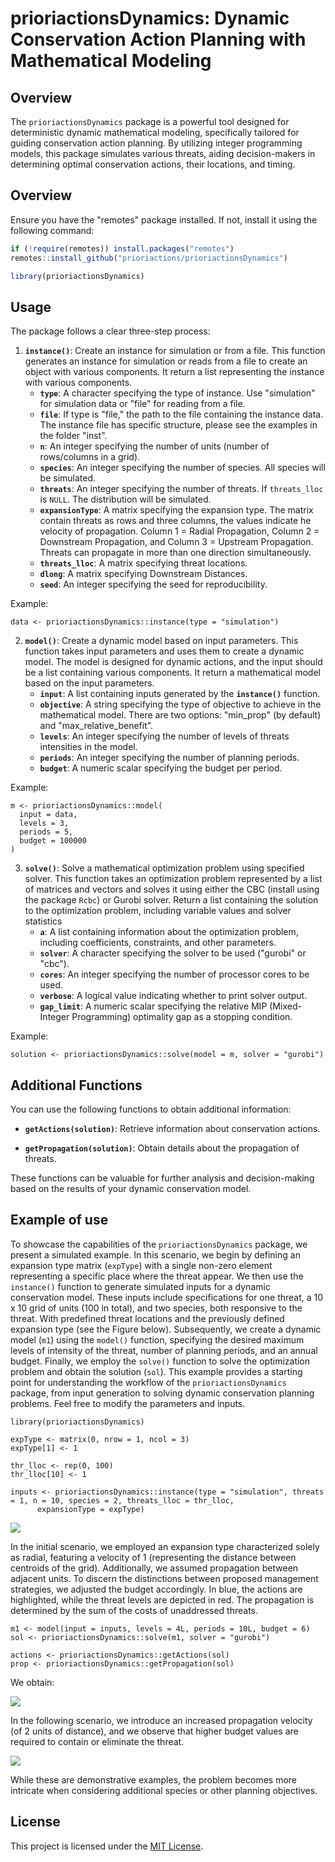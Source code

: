 
# prioriactionsDynamics: Dynamic Conservation Action Planning with Mathematical Modeling

## Overview

The `prioriactionsDynamics` package is a powerful tool designed for deterministic dynamic mathematical modeling, specifically tailored for guiding conservation action planning. By utilizing integer programming models, this package simulates various threats, aiding decision-makers in determining optimal conservation actions, their locations, and timing.

## Overview

Ensure you have the "remotes" package installed. If not, install it using the following command:

``` r
if (!require(remotes)) install.packages("remotes")
remotes::install_github("prioriactions/prioriactionsDynamics")

library(prioriactionsDynamics)
```

## Usage

The package follows a clear three-step process:

1)  **`instance()`**: Create an instance for simulation or from a file. This function generates an instance for simulation or reads from a file to create an object with various components. It return a list representing the instance with various components.
    -   **`type`**: A character specifying the type of instance. Use "simulation" for simulation data or "file" for reading from a file.
    -   **`file`**: If type is "file," the path to the file containing the instance data. The instance file has specific structure, please see the examples in the folder "inst".
    -   **`n`**: An integer specifying the number of units (number of rows/columns in a grid).
    -   **`species`**: An integer specifying the number of species. All species will be simulated.
    -   **`threats`**: An integer specifying the number of threats. If `threats_lloc` is `NULL`. The distribution will be simulated.
    -   **`expansionType`**: A matrix specifying the expansion type. The matrix contain threats as rows and three columns, the values indicate he velocity of propagation. Column 1 = Radial Propagation, Column 2 = Downstream Propagation, and Column 3 = Upstream Propagation. Threats can propagate in more than one direction simultaneously.
    -   **`threats_lloc`**: A matrix specifying threat locations.
    -   **`dlong`**: A matrix specifying Downstream Distances.
    -   **`seed`**: An integer specifying the seed for reproducibility.

Example:

```{r, echo=FALSE}
data <- prioriactionsDynamics::instance(type = "simulation")
```

2.  **`model()`**: Create a dynamic model based on input parameters. This function takes input parameters and uses them to create a dynamic model. The model is designed for dynamic actions, and the input should be a list containing various components. It return a mathematical model based on the input parameters.
    -   **`input`**: A list containing inputs generated by the **`instance()`** function.
    -   **`objective`**: A string specifying the type of objective to achieve in the mathematical model. There are two options: "min_prop" (by default) and "max_relative_benefit". 
    -   **`levels`**: An integer specifying the number of levels of threats intensities in the model.
    -   **`periods`**: An integer specifying the number of planning periods.
    -   **`budget`**: A numeric scalar specifying the budget per period.

Example:

```{r, echo=FALSE}
m <- prioriactionsDynamics::model(
  input = data,
  levels = 3,
  periods = 5,
  budget = 100000
)
```

3. **`solve()`**: Solve a mathematical optimization problem using specified solver. This function takes an optimization problem represented by a list of matrices and vectors and solves it using either the CBC (install using the package `Rcbc`) or Gurobi solver. Return a list containing the solution to the optimization problem, including variable values and solver statistics
    -   **`a`**: A list containing information about the optimization problem, including coefficients, constraints, and other parameters.
    -   **`solver`**: A character specifying the solver to be used ("gurobi" or "cbc").
    -   **`cores`**: An integer specifying the number of processor cores to be used.
    -   **`verbose`**: A logical value indicating whether to print solver output.
    -   **`gap_limit`**: A numeric scalar specifying the relative MIP (Mixed-Integer Programming) optimality gap as a stopping condition.

Example:

```{r, echo=FALSE}
solution <- prioriactionsDynamics::solve(model = m, solver = "gurobi")

```

## **Additional Functions**

You can use the following functions to obtain additional information:

-   **`getActions(solution)`**: Retrieve information about conservation actions.

-   **`getPropagation(solution)`**: Obtain details about the propagation of threats.

These functions can be valuable for further analysis and decision-making based on the results of your dynamic conservation model.

## **Example of use**

To showcase the capabilities of the `prioriactionsDynamics` package, we present a simulated example. In this scenario, we begin by defining an expansion type matrix (`expType`) with a single non-zero element representing a specific place where the threat appear. We then use the `instance()` function to generate simulated inputs for a dynamic conservation model. These inputs include specifications for one threat, a 10 x 10 grid of units (100 in total), and two species, both responsive to the threat. With predefined threat locations and the previously defined expansion type (see the Figure below). Subsequently, we create a dynamic model (`m1`) using the `model()` function, specifying the desired maximum levels of intensity of the threat, number of planning periods, and an annual budget. Finally, we employ the `solve()` function to solve the optimization problem and obtain the solution (`sol`). This example provides a starting point for understanding the workflow of the `prioriactionsDynamics` package, from input generation to solving dynamic conservation planning problems. Feel free to modify the parameters and inputs.

```{r, echo=FALSE}
library(prioriactionsDynamics)

expType <- matrix(0, nrow = 1, ncol = 3)
expType[1] <- 1

thr_lloc <- rep(0, 100)
thr_lloc[10] <- 1

inputs <- prioriactionsDynamics::instance(type = "simulation", threats = 1, n = 10, species = 2, threats_lloc = thr_lloc,
	  expansionType = expType)

```

![](Merged_document.png)

In the initial scenario, we employed an expansion type characterized solely as radial, featuring a velocity of 1 (representing the distance between centroids of the grid). Additionally, we assumed propagation between adjacent units. To discern the distinctions between proposed management strategies, we adjusted the budget accordingly. In blue, the actions are highlighted, while the threat levels are depicted in red. The propagation is determined by the sum of the costs of unaddressed threats.

```{r, echo=FALSE}
m1 <- model(input = inputs, levels = 4L, periods = 10L, budget = 6)
sol <- prioriactionsDynamics::solve(m1, solver = "gurobi")

actions <- prioriactionsDynamics::getActions(sol)
prop <- prioriactionsDynamics::getPropagation(sol)
```
We obtain:

![](v1.gif)


In the following scenario, we introduce an increased propagation velocity (of 2 units of distance), and we observe that higher budget values are required to contain or eliminate the threat.

![](v2.gif)

While these are demonstrative examples, the problem becomes more intricate when considering additional species or other planning objectives.

## **License**

This project is licensed under the [MIT License](https://chat.openai.com/c/LICENSE.md).


